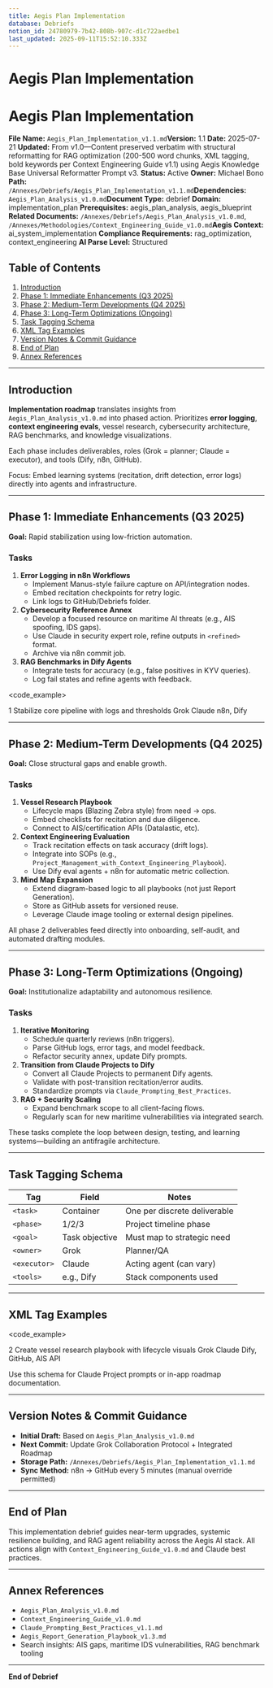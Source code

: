 ```yaml
---
title: Aegis Plan Implementation
database: Debriefs
notion_id: 24780979-7b42-808b-907c-d1c722aedbe1
last_updated: 2025-09-11T15:52:10.333Z
---
```


# Aegis Plan Implementation


# Aegis Plan Implementation


**File Name:** `Aegis_Plan_Implementation_v1.1.md`**Version:** 1.1
**Date:** 2025-07-21
**Updated:** From v1.0—Content preserved verbatim with structural reformatting for RAG optimization (200-500 word chunks, XML tagging, bold keywords per Context Engineering Guide v1.1) using Aegis Knowledge Base Universal Reformatter Prompt v3.
**Status:** Active
**Owner:** Michael Bono
**Path:** `/Annexes/Debriefs/Aegis_Plan_Implementation_v1.1.md`**Dependencies:** `Aegis_Plan_Analysis_v1.0.md`**Document Type:** debrief
**Domain:** implementation\_plan
**Prerequisites:** aegis\_plan\_analysis, aegis\_blueprint
**Related Documents:** `/Annexes/Debriefs/Aegis_Plan_Analysis_v1.0.md`, `/Annexes/Methodologies/Context_Engineering_Guide_v1.0.md`**Aegis Context:** ai\_system\_implementation
**Compliance Requirements:** rag\_optimization, context\_engineering
**AI Parse Level:** Structured


## Table of Contents

1. [Introduction](https://www.notion.so/238809797b4280eb8ebedc8831cecb0d?v=238809797b428016b5d0000c8a271427&p=247809797b42808b907cd1c722aedbe1&pm=s#introduction)
2. [Phase 1: Immediate Enhancements (Q3 2025)](https://www.notion.so/238809797b4280eb8ebedc8831cecb0d?v=238809797b428016b5d0000c8a271427&p=247809797b42808b907cd1c722aedbe1&pm=s#phase-1-immediate-enhancements-q3-2025)
3. [Phase 2: Medium-Term Developments (Q4 2025)](https://www.notion.so/238809797b4280eb8ebedc8831cecb0d?v=238809797b428016b5d0000c8a271427&p=247809797b42808b907cd1c722aedbe1&pm=s#phase-2-medium-term-developments-q4-2025)
4. [Phase 3: Long-Term Optimizations (Ongoing)](https://www.notion.so/238809797b4280eb8ebedc8831cecb0d?v=238809797b428016b5d0000c8a271427&p=247809797b42808b907cd1c722aedbe1&pm=s#phase-3-long-term-optimizations-ongoing)
5. [Task Tagging Schema](https://www.notion.so/238809797b4280eb8ebedc8831cecb0d?v=238809797b428016b5d0000c8a271427&p=247809797b42808b907cd1c722aedbe1&pm=s#task-tagging-schema)
6. [XML Tag Examples](https://www.notion.so/238809797b4280eb8ebedc8831cecb0d?v=238809797b428016b5d0000c8a271427&p=247809797b42808b907cd1c722aedbe1&pm=s#xml-tag-examples)
7. [Version Notes & Commit Guidance](https://www.notion.so/238809797b4280eb8ebedc8831cecb0d?v=238809797b428016b5d0000c8a271427&p=247809797b42808b907cd1c722aedbe1&pm=s#version-notes--commit-guidance)
8. [End of Plan](https://www.notion.so/238809797b4280eb8ebedc8831cecb0d?v=238809797b428016b5d0000c8a271427&p=247809797b42808b907cd1c722aedbe1&pm=s#end-of-plan)
9. [Annex References](https://www.notion.so/238809797b4280eb8ebedc8831cecb0d?v=238809797b428016b5d0000c8a271427&p=247809797b42808b907cd1c722aedbe1&pm=s#annex-references)

---


## Introduction


**Implementation roadmap** translates insights from `Aegis_Plan_Analysis_v1.0.md` into phased action. Prioritizes **error logging**, **context engineering evals**, vessel research, cybersecurity architecture, RAG benchmarks, and knowledge visualizations.


<important>


Each phase includes deliverables, roles (Grok = planner; Claude = executor), and tools (Dify, n8n, GitHub).


</important>


Focus: Embed learning systems (recitation, drift detection, error logs) directly into agents and infrastructure.


---


## Phase 1: Immediate Enhancements (Q3 2025)


**Goal:** Rapid stabilization using low-friction automation.


### Tasks

1. **Error Logging in n8n Workflows**
    - Implement Manus-style failure capture on API/integration nodes.
    - Embed recitation checkpoints for retry logic.
    - Link logs to GitHub/Debriefs folder.
2. **Cybersecurity Reference Annex**
    - Develop a focused resource on maritime AI threats (e.g., AIS spoofing, IDS gaps).
    - Use Claude in security expert role, refine outputs in `<refined>` format.
    - Archive via n8n commit job.
3. **RAG Benchmarks in Dify Agents**
    - Integrate tests for accuracy (e.g., false positives in KYV queries).
    - Log fail states and refine agents with feedback.

\<code\_example>


<task>
<phase>1</phase>
<goal>Stabilize core pipeline with logs and thresholds</goal>
<owner>Grok</owner>
<executor>Claude</executor>
<tools>n8n, Dify</tools>
</task>
</code_example>


---


## Phase 2: Medium-Term Developments (Q4 2025)


**Goal:** Close structural gaps and enable growth.


### Tasks

1. **Vessel Research Playbook**
    - Lifecycle maps (Blazing Zebra style) from need → ops.
    - Embed checklists for recitation and due diligence.
    - Connect to AIS/certification APIs (Datalastic, etc).
2. **Context Engineering Evaluation**
    - Track recitation effects on task accuracy (drift logs).
    - Integrate into SOPs (e.g., `Project_Management_with_Context_Engineering_Playbook`).
    - Use Dify eval agents + n8n for automatic metric collection.
3. **Mind Map Expansion**
    - Extend diagram-based logic to all playbooks (not just Report Generation).
    - Store as GitHub assets for versioned reuse.
    - Leverage Claude image tooling or external design pipelines.

<important>


All phase 2 deliverables feed directly into onboarding, self-audit, and automated drafting modules.


</important>


---


## Phase 3: Long-Term Optimizations (Ongoing)


**Goal:** Institutionalize adaptability and autonomous resilience.


### Tasks

1. **Iterative Monitoring**
    - Schedule quarterly reviews (n8n triggers).
    - Parse GitHub logs, error tags, and model feedback.
    - Refactor security annex, update Dify prompts.
2. **Transition from Claude Projects to Dify**
    - Convert all Claude Projects to permanent Dify agents.
    - Validate with post-transition recitation/error audits.
    - Standardize prompts via `Claude_Prompting_Best_Practices`.
3. **RAG + Security Scaling**
    - Expand benchmark scope to all client-facing flows.
    - Regularly scan for new maritime vulnerabilities via integrated search.

<answer>


These tasks complete the loop between design, testing, and learning systems—building an antifragile architecture.


</answer>


---


## Task Tagging Schema


| Tag          | Field          | Notes                        |
| ------------ | -------------- | ---------------------------- |
| `<task>`     | Container      | One per discrete deliverable |
| `<phase>`    | 1/2/3          | Project timeline phase       |
| `<goal>`     | Task objective | Must map to strategic need   |
| `<owner>`    | Grok           | Planner/QA                   |
| `<executor>` | Claude         | Acting agent (can vary)      |
| `<tools>`    | e.g., Dify     | Stack components used        |


---


## XML Tag Examples


\<code\_example>


<task>
<phase>2</phase>
<goal>Create vessel research playbook with lifecycle visuals</goal>
<owner>Grok</owner>
<executor>Claude</executor>
<tools>Dify, GitHub, AIS API</tools>
</task>
</code_example>


<thinking>


Use this schema for Claude Project prompts or in-app roadmap documentation.


</thinking>


---


## Version Notes & Commit Guidance

- **Initial Draft:** Based on `Aegis_Plan_Analysis_v1.0.md`
- **Next Commit:** Update Grok Collaboration Protocol + Integrated Roadmap
- **Storage Path:** `/Annexes/Debriefs/Aegis_Plan_Implementation_v1.1.md`
- **Sync Method:** n8n → GitHub every 5 minutes (manual override permitted)

---


## End of Plan


This implementation debrief guides near-term upgrades, systemic resilience building, and RAG agent reliability across the Aegis AI stack. All actions align with `Context_Engineering_Guide_v1.0.md` and Claude best practices.


---


## Annex References

- `Aegis_Plan_Analysis_v1.0.md`
- `Context_Engineering_Guide_v1.0.md`
- `Claude_Prompting_Best_Practices_v1.1.md`
- `Aegis_Report_Generation_Playbook_v1.3.md`
- Search insights: AIS gaps, maritime IDS vulnerabilities, RAG benchmark tooling

---


**End of Debrief**

